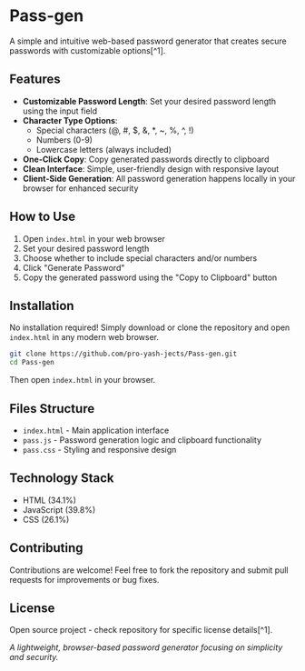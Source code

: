# Pass-gen

A simple and intuitive web-based password generator that creates secure passwords with customizable options[^1].

## Features

- **Customizable Password Length**: Set your desired password length using the input field
- **Character Type Options**:
    - Special characters (@, \#, \$, \&, *, ~, %, ^, !)
    - Numbers (0-9)
    - Lowercase letters (always included)
- **One-Click Copy**: Copy generated passwords directly to clipboard
- **Clean Interface**: Simple, user-friendly design with responsive layout
- **Client-Side Generation**: All password generation happens locally in your browser for enhanced security


## How to Use

1. Open `index.html` in your web browser
2. Set your desired password length
3. Choose whether to include special characters and/or numbers
4. Click "Generate Password"
5. Copy the generated password using the "Copy to Clipboard" button

## Installation

No installation required! Simply download or clone the repository and open `index.html` in any modern web browser.

```bash
git clone https://github.com/pro-yash-jects/Pass-gen.git
cd Pass-gen
```

Then open `index.html` in your browser.

## Files Structure

- `index.html` - Main application interface
- `pass.js` - Password generation logic and clipboard functionality
- `pass.css` - Styling and responsive design


## Technology Stack

- HTML (34.1%)
- JavaScript (39.8%)
- CSS (26.1%)


## Contributing

Contributions are welcome! Feel free to fork the repository and submit pull requests for improvements or bug fixes.

## License

Open source project - check repository for specific license details[^1].

*A lightweight, browser-based password generator focusing on simplicity and security.*
